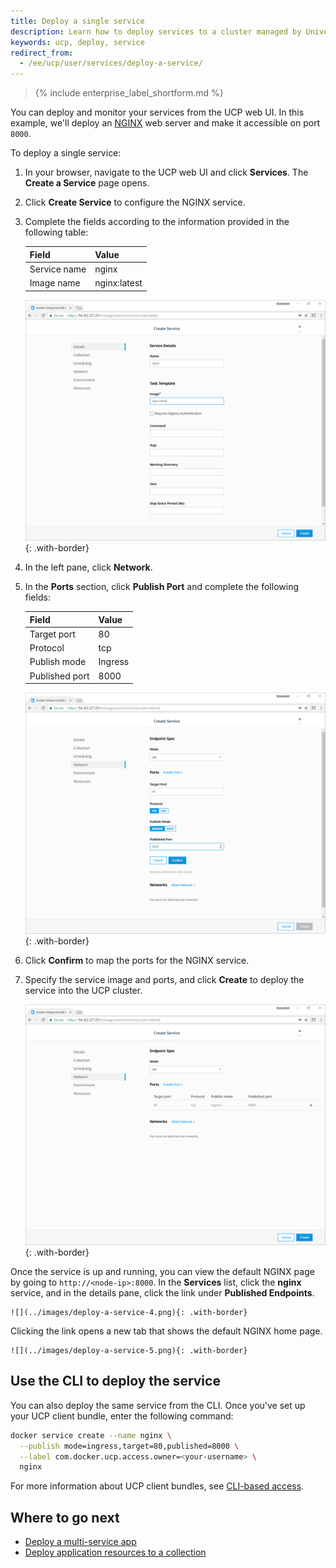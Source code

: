 ```yaml
---
title: Deploy a single service
description: Learn how to deploy services to a cluster managed by Universal Control Plane.
keywords: ucp, deploy, service
redirect_from:
  - /ee/ucp/user/services/deploy-a-service/
---
```


>{% include enterprise_label_shortform.md %}

You can deploy and monitor your services from the UCP web UI. In this example, we'll deploy an [NGINX](https://www.nginx.com/) web server and make it
accessible on port `8000`.

To deploy a single service:

1. In your browser, navigate to the UCP web UI and click **Services**. The **Create a Service** page opens.
2. Click **Create Service** to configure the
NGINX service.

3. Complete the fields according to the information provided in the following table:

    | Field        | Value        |
    |:-------------|:-------------|
    | Service name | nginx        |
    | Image name   | nginx:latest |

    ![](../images/deploy-a-service-1.png){: .with-border}
4. In the left pane, click **Network**. 
5. In the **Ports** section,
click **Publish Port** and complete the following fields:

    | Field          | Value   |
    |:---------------|:--------|
    | Target port    | 80      |
    | Protocol       | tcp     |
    | Publish mode   | Ingress |
    | Published port | 8000    |

    ![](../images/deploy-a-service-2.png){: .with-border}
6. Click **Confirm** to map the ports for the NGINX service.
7. Specify the service image and ports, and click **Create** to
deploy the service into the UCP cluster.

    ![](../images/deploy-a-service-3.png){: .with-border}

Once the service is up and running, you can view the default NGINX
page by going to `http://<node-ip>:8000`. In the **Services** list, click the
**nginx** service, and in the details pane, click the link under
**Published Endpoints**. 

    ![](../images/deploy-a-service-4.png){: .with-border}

Clicking the link opens a new tab that shows the default NGINX home page. 

    ![](../images/deploy-a-service-5.png){: .with-border}

## Use the CLI to deploy the service

You can also deploy the same service from the CLI. Once you've set up your
UCP client bundle, enter the following command:

```bash
docker service create --name nginx \
  --publish mode=ingress,target=80,published=8000 \
  --label com.docker.ucp.access.owner=<your-username> \
  nginx
```
For more information about UCP client bundles, see [CLI-based access](../user-access/cli.md).

## Where to go next
* [Deploy a multi-service app](https://docs.docker.com/ee/ucp/swarm/deploy-multi-service-app/)
* [Deploy application resources to a collection](https://docs.docker.com/ee/ucp/swarm/deploy-to-collection/)
